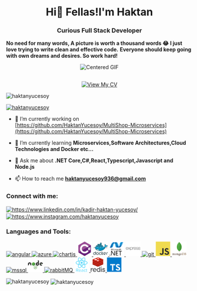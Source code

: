 <h1 align="center">Hi👋 Fellas!I'm Haktan </h1>
<h3 align="center">Curious Full Stack Developer</h3>

<strong>No need for many words, A picture is worth a thousand words 😂</strong>
<strong>I just love trying to write clean and effective code.</strong>
<strong>Everyone should keep going with own dreams and desires. So work hard!</strong>
<div align="center">
  <img src="https://media.giphy.com/media/MBNgMB6miNesE/giphy.gif" alt="Centered GIF">
</div>

##

<div align="center">
  <a href="https://github.com/HaktanYucesoy/HaktanYucesoy/blob/main/Kadir%20Haktan%20Y%C3%BCcesoy%20CV.pdf">
    <img src="https://img.shields.io/badge/CV'mi%20Görüntüle-blue?style=for-the-badge&logo=adobe-acrobat-reader" alt="View My CV" />
  </a>
</div>

<p align="left"> <img src="https://komarev.com/ghpvc/?username=haktanyucesoy&label=Profile%20views&color=0e75b6&style=flat" alt="haktanyucesoy" /> </p>

<p align="left"> <a href="https://github.com/ryo-ma/github-profile-trophy"><img src="https://github-profile-trophy.vercel.app/?username=haktanyucesoy" alt="haktanyucesoy" /></a> </p>

- 🔭 I’m currently working on [https://github.com/HaktanYucesoy/MultiShop-Microservices](https://github.com/HaktanYucesoy/MultiShop-Microservices)

- 🌱 I’m currently learning **Microservices,Software Architectures,Cloud Technologies and Docker etc...**

- 💬 Ask me about **.NET Core,C#,React,Typescript,Javascript and Node.js**

- 📫 How to reach me **haktanyucesoy936@gmail.com**

<h3 align="left">Connect with me:</h3>
<p align="left">
<a href="https://linkedin.com/in/https://www.linkedin.com/in/kadir-haktan-yucesoy/" target="blank"><img align="center" src="https://raw.githubusercontent.com/rahuldkjain/github-profile-readme-generator/master/src/images/icons/Social/linked-in-alt.svg" alt="https://www.linkedin.com/in/kadir-haktan-yucesoy/" height="30" width="40" /></a>
<a href="https://instagram.com/https://www.instagram.com/haktanyucesoy" target="blank"><img align="center" src="https://raw.githubusercontent.com/rahuldkjain/github-profile-readme-generator/master/src/images/icons/Social/instagram.svg" alt="https://www.instagram.com/haktanyucesoy" height="30" width="40" /></a>
</p>

<h3 align="left">Languages and Tools:</h3>
<p align="left"> <a href="https://angular.io" target="_blank" rel="noreferrer"> <img src="https://angular.io/assets/images/logos/angular/angular.svg" alt="angular" width="40" height="40"/> </a> <a href="https://azure.microsoft.com/en-in/" target="_blank" rel="noreferrer"> <img src="https://www.vectorlogo.zone/logos/microsoft_azure/microsoft_azure-icon.svg" alt="azure" width="40" height="40"/> </a> <a href="https://www.chartjs.org" target="_blank" rel="noreferrer"> <img src="https://www.chartjs.org/media/logo-title.svg" alt="chartjs" width="40" height="40"/> </a> <a href="https://www.w3schools.com/cs/" target="_blank" rel="noreferrer"> <img src="https://raw.githubusercontent.com/devicons/devicon/master/icons/csharp/csharp-original.svg" alt="csharp" width="40" height="40"/> </a> <a href="https://www.docker.com/" target="_blank" rel="noreferrer"> <img src="https://raw.githubusercontent.com/devicons/devicon/master/icons/docker/docker-original-wordmark.svg" alt="docker" width="40" height="40"/> </a> <a href="https://dotnet.microsoft.com/" target="_blank" rel="noreferrer"> <img src="https://raw.githubusercontent.com/devicons/devicon/master/icons/dot-net/dot-net-original-wordmark.svg" alt="dotnet" width="40" height="40"/> </a> <a href="https://expressjs.com" target="_blank" rel="noreferrer"> <img src="https://raw.githubusercontent.com/devicons/devicon/master/icons/express/express-original-wordmark.svg" alt="express" width="40" height="40"/> </a> <a href="https://git-scm.com/" target="_blank" rel="noreferrer"> <img src="https://www.vectorlogo.zone/logos/git-scm/git-scm-icon.svg" alt="git" width="40" height="40"/> </a> <a href="https://developer.mozilla.org/en-US/docs/Web/JavaScript" target="_blank" rel="noreferrer"> <img src="https://raw.githubusercontent.com/devicons/devicon/master/icons/javascript/javascript-original.svg" alt="javascript" width="40" height="40"/> </a> <a href="https://www.mongodb.com/" target="_blank" rel="noreferrer"> <img src="https://raw.githubusercontent.com/devicons/devicon/master/icons/mongodb/mongodb-original-wordmark.svg" alt="mongodb" width="40" height="40"/> </a> <a href="https://www.microsoft.com/en-us/sql-server" target="_blank" rel="noreferrer"> <img src="https://www.svgrepo.com/show/303229/microsoft-sql-server-logo.svg" alt="mssql" width="40" height="40"/> </a> <a href="https://nodejs.org" target="_blank" rel="noreferrer"> <img src="https://raw.githubusercontent.com/devicons/devicon/master/icons/nodejs/nodejs-original-wordmark.svg" alt="nodejs" width="40" height="40"/> </a> <a href="https://www.rabbitmq.com" target="_blank" rel="noreferrer"> <img src="https://www.vectorlogo.zone/logos/rabbitmq/rabbitmq-icon.svg" alt="rabbitMQ" width="40" height="40"/> </a> <a href="https://reactjs.org/" target="_blank" rel="noreferrer"> <img src="https://raw.githubusercontent.com/devicons/devicon/master/icons/react/react-original-wordmark.svg" alt="react" width="40" height="40"/> </a> <a href="https://redis.io" target="_blank" rel="noreferrer"> <img src="https://raw.githubusercontent.com/devicons/devicon/master/icons/redis/redis-original-wordmark.svg" alt="redis" width="40" height="40"/> </a> <a href="https://www.typescriptlang.org/" target="_blank" rel="noreferrer"> <img src="https://raw.githubusercontent.com/devicons/devicon/master/icons/typescript/typescript-original.svg" alt="typescript" width="40" height="40"/> </a> </p>

<p><img align="left" src="https://github-readme-stats.vercel.app/api/top-langs?username=haktanyucesoy&show_icons=true&locale=en&layout=compact" alt="haktanyucesoy" /></p>

<p>&nbsp;<img align="center" src="https://github-readme-stats.vercel.app/api?username=haktanyucesoy&show_icons=true&locale=en" alt="haktanyucesoy" /></p>
